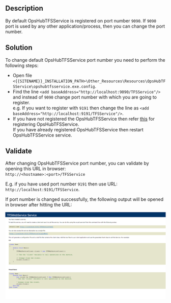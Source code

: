 ## Description

By default OpsHubTFSService is registered on port number `9090`. If `9090` port is used by any other application/process, then you can change the port number.

## Solution

To change default OpsHubTFSService port number you need to perform the following steps:

* Open file `<{{SITENAME}}_INSTALLATION_PATH>\Other_Resources\Resources\OpsHubTFSService\opshubtfsservice.exe.config`.
* Find the line `<add baseAddress="http://localhost:9090/TFSService"/>` and instead of `9090` change port number with which you are going to register.  
  e.g. If you want to register with `9191` then change the line as `<add baseAddress="http://localhost:9191/TFSService"/>`.
* If you have not registered the OpsHubTFSService then refer [this](register-opshubtfsservice.md) for registering OpsHubTFSService.  
  If you have already registered OpsHubTFSService then restart OpsHubTFSService service.

## Validate

After changing OpsHubTFSService port number, you can validate by opening this URL in browser:  
`http://<hostname>:<port>/TFSService`  

E.g. if you have used port number `9191` then use URL: `http://localhost:9191/TFSService`.  

If port number is changed successfully, the following output will be opened in browser after hitting the URL:  

![Port Change](../../../../assets/Port_change.PNG)


